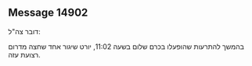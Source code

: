 ## Message 14902

דובר צה"ל:

בהמשך להתרעות שהופעלו בכרם שלום בשעה 11:02, יורט שיגור אחד שחצה מדרום רצועת עזה.

